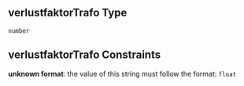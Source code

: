 ## verlustfaktorTrafo Type

`number`

## verlustfaktorTrafo Constraints

**unknown format**: the value of this string must follow the format: `float`
